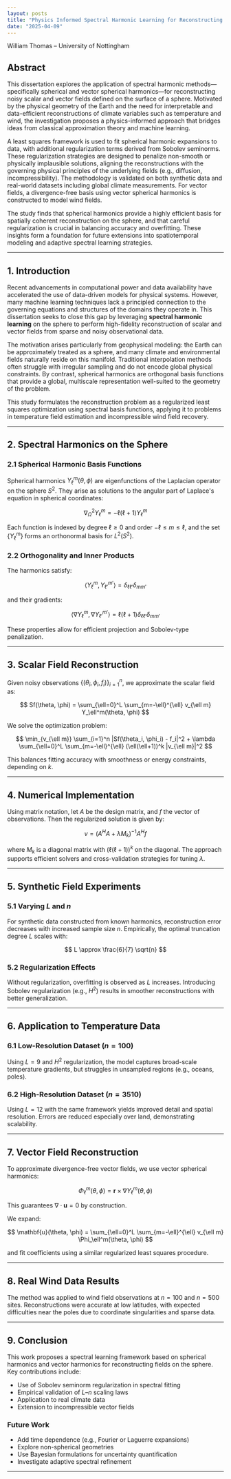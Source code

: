 ```yaml
---
layout: posts
title: "Physics Informed Spectral Harmonic Learning for Reconstructing Fields on a Sphere"
date: "2025-04-09"
---
```

William Thomas – University of Nottingham

## Abstract

This dissertation explores the application of spectral harmonic methods—specifically spherical and vector spherical harmonics—for reconstructing noisy scalar and vector fields defined on the surface of a sphere. Motivated by the physical geometry of the Earth and the need for interpretable and data-efficient reconstructions of climate variables such as temperature and wind, the investigation proposes a physics-informed approach that bridges ideas from classical approximation theory and machine learning.

A least squares framework is used to fit spherical harmonic expansions to data, with additional regularization terms derived from Sobolev seminorms. These regularization strategies are designed to penalize non-smooth or physically implausible solutions, aligning the reconstructions with the governing physical principles of the underlying fields (e.g., diffusion, incompressibility). The methodology is validated on both synthetic data and real-world datasets including global climate measurements. For vector fields, a divergence-free basis using vector spherical harmonics is constructed to model wind fields.

The study finds that spherical harmonics provide a highly efficient basis for spatially coherent reconstruction on the sphere, and that careful regularization is crucial in balancing accuracy and overfitting. These insights form a foundation for future extensions into spatiotemporal modeling and adaptive spectral learning strategies.

---

## 1. Introduction

Recent advancements in computational power and data availability have accelerated the use of data-driven models for physical systems. However, many machine learning techniques lack a principled connection to the governing equations and structures of the domains they operate in. This dissertation seeks to close this gap by leveraging **spectral harmonic learning** on the sphere to perform high-fidelity reconstruction of scalar and vector fields from sparse and noisy observational data.

The motivation arises particularly from geophysical modeling: the Earth can be approximately treated as a sphere, and many climate and environmental fields naturally reside on this manifold. Traditional interpolation methods often struggle with irregular sampling and do not encode global physical constraints. By contrast, spherical harmonics are orthogonal basis functions that provide a global, multiscale representation well-suited to the geometry of the problem.

This study formulates the reconstruction problem as a regularized least squares optimization using spectral basis functions, applying it to problems in temperature field estimation and incompressible wind field recovery.

---

## 2. Spectral Harmonics on the Sphere

### 2.1 Spherical Harmonic Basis Functions

Spherical harmonics $Y_\ell^m(\theta, \phi)$ are eigenfunctions of the Laplacian operator on the sphere $S^2$. They arise as solutions to the angular part of Laplace's equation in spherical coordinates:

$$
\nabla^2_{\Omega} Y_\ell^m = -\ell(\ell+1) Y_\ell^m
$$

Each function is indexed by degree $\ell \geq 0$ and order $-\ell \leq m \leq \ell$, and the set $\{Y_\ell^m\}$ forms an orthonormal basis for $L^2(S^2)$.

### 2.2 Orthogonality and Inner Products

The harmonics satisfy:

$$
\langle Y_\ell^m, Y_{\ell'}^{m'} \rangle = \delta_{\ell \ell'} \delta_{m m'}
$$

and their gradients:

$$
\langle \nabla Y_\ell^m, \nabla Y_{\ell'}^{m'} \rangle = \ell(\ell+1) \delta_{\ell \ell'} \delta_{m m'}
$$

These properties allow for efficient projection and Sobolev-type penalization.

---

## 3. Scalar Field Reconstruction

Given noisy observations $\{(\theta_i, \phi_i, f_i)\}_{i=1}^n$, we approximate the scalar field as:

$$
Sf(\theta, \phi) = \sum_{\ell=0}^L \sum_{m=-\ell}^{\ell} v_{\ell m} Y_\ell^m(\theta, \phi)
$$

We solve the optimization problem:

$$
\min_{v_{\ell m}} \sum_{i=1}^n |Sf(\theta_i, \phi_i) - f_i|^2 + \lambda \sum_{\ell=0}^L \sum_{m=-\ell}^{\ell} (\ell(\ell+1))^k |v_{\ell m}|^2
$$

This balances fitting accuracy with smoothness or energy constraints, depending on $k$.

---

## 4. Numerical Implementation

Using matrix notation, let $A$ be the design matrix, and $f$ the vector of observations. Then the regularized solution is given by:

$$
v = (A^H A + \lambda M_k)^{-1} A^H f
$$

where $M_k$ is a diagonal matrix with $(\ell(\ell+1))^k$ on the diagonal. The approach supports efficient solvers and cross-validation strategies for tuning $\lambda$.

---

## 5. Synthetic Field Experiments

### 5.1 Varying $L$ and $n$

For synthetic data constructed from known harmonics, reconstruction error decreases with increased sample size $n$. Empirically, the optimal truncation degree $L$ scales with:

$$
L \approx \frac{6}{7} \sqrt{n}
$$

### 5.2 Regularization Effects

Without regularization, overfitting is observed as $L$ increases. Introducing Sobolev regularization (e.g., $H^2$) results in smoother reconstructions with better generalization.

---

## 6. Application to Temperature Data

### 6.1 Low-Resolution Dataset ($n = 100$)

Using $L = 9$ and $H^2$ regularization, the model captures broad-scale temperature gradients, but struggles in unsampled regions (e.g., oceans, poles).

### 6.2 High-Resolution Dataset ($n = 3510$)

Using $L = 12$ with the same framework yields improved detail and spatial resolution. Errors are reduced especially over land, demonstrating scalability.

---

## 7. Vector Field Reconstruction

To approximate divergence-free vector fields, we use vector spherical harmonics:

$$
\Phi_\ell^m(\theta, \phi) = \mathbf{r} \times \nabla Y_\ell^m(\theta, \phi)
$$

This guarantees $\nabla \cdot \mathbf{u} = 0$ by construction.

We expand:

$$
\mathbf{u}(\theta, \phi) = \sum_{\ell=0}^L \sum_{m=-\ell}^{\ell} v_{\ell m} \Phi_\ell^m(\theta, \phi)
$$

and fit coefficients using a similar regularized least squares procedure.

---

## 8. Real Wind Data Results

The method was applied to wind field observations at $n = 100$ and $n = 500$ sites. Reconstructions were accurate at low latitudes, with expected difficulties near the poles due to coordinate singularities and sparse data.

---

## 9. Conclusion

This work proposes a spectral learning framework based on spherical harmonics and vector harmonics for reconstructing fields on the sphere. Key contributions include:

- Use of Sobolev seminorm regularization in spectral fitting
- Empirical validation of $L$–$n$ scaling laws
- Application to real climate data
- Extension to incompressible vector fields

### Future Work

- Add time dependence (e.g., Fourier or Laguerre expansions)
- Explore non-spherical geometries
- Use Bayesian formulations for uncertainty quantification
- Investigate adaptive spectral refinement

---


